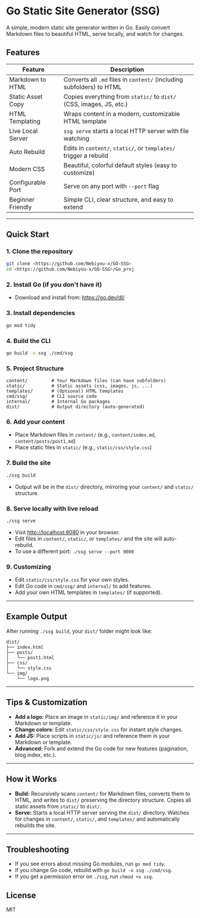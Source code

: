 # Go Static Site Generator (SSG)

A simple, modern static site generator written in Go. Easily convert Markdown files to beautiful HTML, serve locally, and watch for changes.

## Features
| Feature                        | Description                                                                 |
|--------------------------------|-----------------------------------------------------------------------------|
| Markdown to HTML               | Converts all `.md` files in `content/` (including subfolders) to HTML        |
| Static Asset Copy              | Copies everything from `static/` to `dist/` (CSS, images, JS, etc.)         |
| HTML Templating                | Wraps content in a modern, customizable HTML template                        |
| Live Local Server              | `ssg serve` starts a local HTTP server with file watching                    |
| Auto Rebuild                   | Edits in `content/`, `static/`, or `templates/` trigger a rebuild           |
| Modern CSS                     | Beautiful, colorful default styles (easy to customize)                       |
| Configurable Port              | Serve on any port with `--port` flag                                        |
| Beginner Friendly              | Simple CLI, clear structure, and easy to extend                              |

---

## Quick Start

### 1. Clone the repository
```sh
git clone <https://github.com/Nebiyou-x/GO-SSG>
cd <https://github.com/Nebiyou-x/GO-SSG>/Go_proj
```

### 2. Install Go (if you don't have it)
- Download and install from: https://go.dev/dl/

### 3. Install dependencies
```sh
go mod tidy
```

### 4. Build the CLI
```sh
go build -o ssg ./cmd/ssg
```

### 5. Project Structure
```
content/         # Your Markdown files (can have subfolders)
static/          # Static assets (css, images, js, ...)
templates/       # (Optional) HTML templates
cmd/ssg/         # CLI source code
internal/        # Internal Go packages
dist/            # Output directory (auto-generated)
```

### 6. Add your content
- Place Markdown files in `content/` (e.g., `content/index.md`, `content/posts/post1.md`)
- Place static files in `static/` (e.g., `static/css/style.css`)

### 7. Build the site
```sh
./ssg build
```
- Output will be in the `dist/` directory, mirroring your `content/` and `static/` structure.

### 8. Serve locally with live reload
```sh
./ssg serve
```
- Visit [http://localhost:8080](http://localhost:8080) in your browser.
- Edit files in `content/`, `static/`, or `templates/` and the site will auto-rebuild.
- To use a different port: `./ssg serve --port 9000`

### 9. Customizing
- Edit `static/css/style.css` for your own styles.
- Edit Go code in `cmd/ssg/` and `internal/` to add features.
- Add your own HTML templates in `templates/` (if supported).

---

## Example Output

After running `./ssg build`, your `dist/` folder might look like:
```
dist/
├── index.html
├── posts/
│   └── post1.html
├── css/
│   └── style.css
└── img/
    └── logo.png
```

---

## Tips & Customization
- **Add a logo:** Place an image in `static/img/` and reference it in your Markdown or template.
- **Change colors:** Edit `static/css/style.css` for instant style changes.
- **Add JS:** Place scripts in `static/js/` and reference them in your Markdown or template.
- **Advanced:** Fork and extend the Go code for new features (pagination, blog index, etc.).

---

## How it Works
- **Build:** Recursively scans `content/` for Markdown files, converts them to HTML, and writes to `dist/` preserving the directory structure. Copies all static assets from `static/` to `dist/`.
- **Serve:** Starts a local HTTP server serving the `dist/` directory. Watches for changes in `content/`, `static/`, and `templates/` and automatically rebuilds the site.

---

## Troubleshooting
- If you see errors about missing Go modules, run `go mod tidy`.
- If you change Go code, rebuild with `go build -o ssg ./cmd/ssg`.
- If you get a permission error on `./ssg`, run `chmod +x ssg`.

## License
MIT
